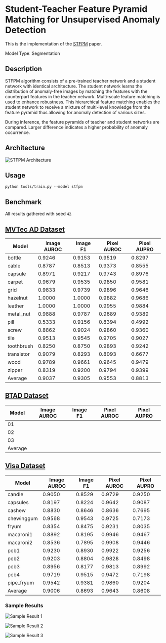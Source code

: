 # Student-Teacher Feature Pyramid Matching for Unsupervised Anomaly Detection

This is the implementation of the [STFPM](https://arxiv.org/pdf/2103.04257.pdf) paper.

Model Type: Segmentation

## Description

STFPM algorithm consists of a pre-trained teacher network and a student network with identical architecture. The student network learns the distribution of anomaly-free images by matching the features with the counterpart features in the teacher network. Multi-scale feature matching is used to enhance robustness. This hierarchical feature matching enables the student network to receive a mixture of multi-level knowledge from the feature pyramid thus allowing for anomaly detection of various sizes.

During inference, the feature pyramids of teacher and student networks are compared. Larger difference indicates a higher probability of anomaly occurrence.

## Architecture

![STFPM Architecture](https://raw.githubusercontent.com/openvinotoolkit/anomalib/main/docs/source/images/stfpm/architecture.jpg "STFPM Architecture")

## Usage

`python tools/train.py --model stfpm`

## Benchmark

All results gathered with seed `42`.

## [MVTec AD Dataset](https://www.mvtec.com/company/research/datasets/mvtec-ad)

| Model      | Image AUROC | Image F1 | Pixel AUROC | Pixel AUPRO |
| ---------- | ----------- | -------- | ----------- | ----------- |
| bottle     | 0.9246      | 0.9153   | 0.9519      | 0.8297      |
| cable      | 0.8787      | 0.8513   | 0.9373      | 0.8555      |
| capsule    | 0.8971      | 0.9217   | 0.9743      | 0.8976      |
| carpet     | 0.9679      | 0.9535   | 0.9850      | 0.9581      |
| grid       | 0.9833      | 0.9739   | 0.9896      | 0.9646      |
| hazelnut   | 1.0000      | 1.0000   | 0.9882      | 0.9686      |
| leather    | 1.0000      | 1.0000   | 0.9955      | 0.9884      |
| metal_nut  | 0.9888      | 0.9787   | 0.9689      | 0.9389      |
| pill       | 0.5333      | 0.9156   | 0.8394      | 0.4992      |
| screw      | 0.8862      | 0.9024   | 0.9860      | 0.9360      |
| tile       | 0.9513      | 0.9545   | 0.9705      | 0.9027      |
| toothbrush | 0.8250      | 0.8750   | 0.9893      | 0.9242      |
| transistor | 0.9079      | 0.8293   | 0.8093      | 0.6677      |
| wood       | 0.9789      | 0.9661   | 0.9645      | 0.9479      |
| zipper     | 0.8319      | 0.9200   | 0.9794      | 0.9399      |
| Average    | 0.9037      | 0.9305   | 0.9553      | 0.8813      |

## [BTAD Dataset](https://www.mvtec.com/company/research/datasets/mvtec-ad)

| Model   | Image AUROC | Image F1 | Pixel AUROC | Pixel AUPRO |
| ------- | ----------- | -------- | ----------- | ----------- |
| 01      |             |          |             |             |
| 02      |             |          |             |             |
| 03      |             |          |             |             |
| Average |             |          |             |             |

## [Visa Dataset](https://github.com/amazon-science/spot-diff)

| Model      | Image AUROC | Image F1 | Pixel AUROC | Pixel AUPRO |
| ---------- | ----------- | -------- | ----------- | ----------- |
| candle     | 0.9050      | 0.8529   | 0.9729      | 0.9250      |
| capsules   | 0.8197      | 0.8224   | 0.9642      | 0.9087      |
| cashew     | 0.8830      | 0.8646   | 0.8636      | 0.7695      |
| chewinggum | 0.9568      | 0.9543   | 0.9725      | 0.7173      |
| fryum      | 0.8354      | 0.8475   | 0.9231      | 0.8035      |
| macaroni1  | 0.8892      | 0.8195   | 0.9946      | 0.9467      |
| macaroni2  | 0.8536      | 0.7895   | 0.9908      | 0.9446      |
| pcb1       | 0.9230      | 0.8930   | 0.9922      | 0.9256      |
| pcb2       | 0.9203      | 0.8804   | 0.9828      | 0.8498      |
| pcb3       | 0.8956      | 0.8177   | 0.9813      | 0.8992      |
| pcb4       | 0.9719      | 0.9515   | 0.9472      | 0.7198      |
| pipe_fryum | 0.9542      | 0.9381   | 0.9860      | 0.9204      |
| Average    | 0.9006      | 0.8693   | 0.9643      | 0.8608      |

### Sample Results

![Sample Result 1](https://raw.githubusercontent.com/openvinotoolkit/anomalib/main/docs/source/images/stfpm/results/0.png "Sample Result 1")

![Sample Result 2](https://raw.githubusercontent.com/openvinotoolkit/anomalib/main/docs/source/images/stfpm/results/1.png "Sample Result 2")

![Sample Result 3](https://raw.githubusercontent.com/openvinotoolkit/anomalib/main/docs/source/images/stfpm/results/2.png "Sample Result 3")
